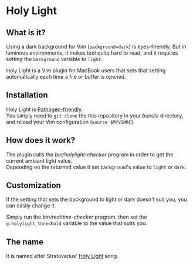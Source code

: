 # Holy Light

## What is it?
Using a dark background for Vim (`background=dark`) is eyes-friendly. But in
luminous environments, it makes text quite hard to read, and it requires setting
the `background` variable to `light`.

Holy Light is a Vim plugin for MacBook users that sets that setting automatically
each time a file or buffer is opened.

## Installation
Holy Light is [Pathogen-friendly](https://github.com/tpope/vim-pathogen).  
You simply need to `git clone` the this repository in your *bundle* directory, and
reload your Vim configuration (`source $MYVIMRC`).

## How does it work?
The plugin calls the *bin/holylight-checker* program in order to get the current
ambiant light value.  
Depending on the returned value it set `background`'s value to `light` or `dark`.

## Customization
If the setting that sets the background to light or dark doesn't suit you, you can
easily change it.

Simply run the *bin/realtime-checker* program, then set the `g:holylight_threshold`
variable to the value that suits you.

## The name
It is named after Stratovarius' [Holy Light](https://www.youtube.com/watch?v=KHVP2anxbH8)
song.
